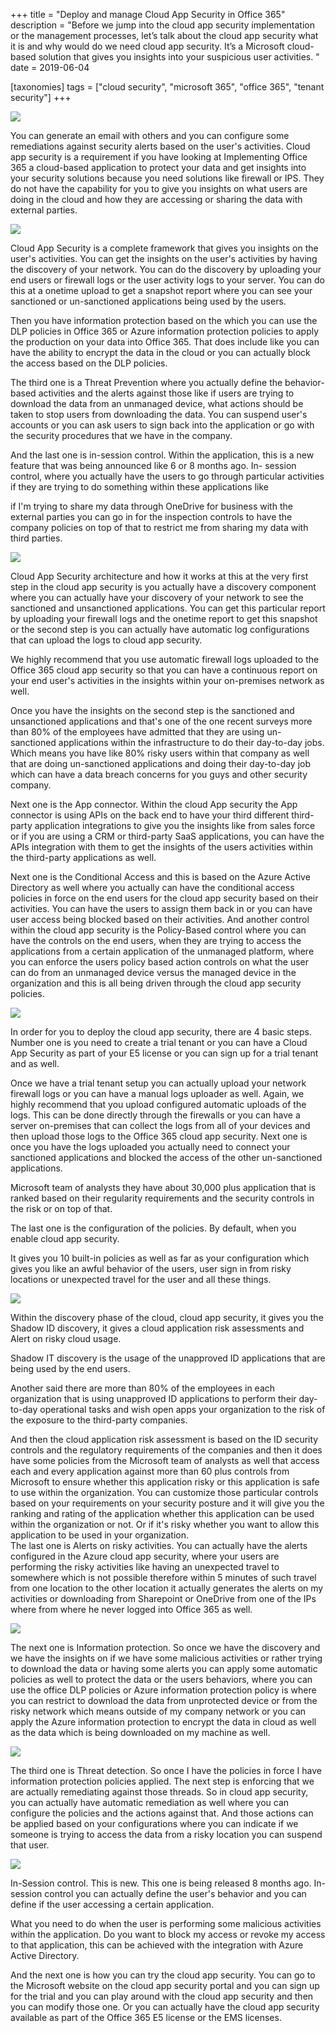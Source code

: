 +++
title = "Deploy and manage Cloud App Security in Office 365"
description = "Before we jump into the cloud app security implementation or the management processes, let&#8217;s talk about the cloud app security what it is and why would do we need cloud app security. It’s a Microsoft cloud-based solution that gives you insights into your suspicious user activities. "
date = 2019-06-04

[taxonomies]
tags = ["cloud security", "microsoft 365", "office 365", "tenant security"]
+++

![](https://o365hq.com/images/357.png)

You can generate an email with others and you can configure some
remediations against security alerts based on the user's activities.
Cloud app security is a requirement if you have looking at Implementing
Office 365 a cloud-based application to protect your data and get
insights into your security solutions because you need solutions like
firewall or IPS. They do not have the capability for you to
give you insights on what users are doing in the cloud and how they are
accessing or sharing the data with external parties.

![](https://o365hq.com/images/351.png)

Cloud App Security is a complete framework that gives you insights on
the user's activities. You can get the insights on the user's activities
by having the discovery of your network. You can do the discovery by
uploading your end users or firewall logs or the user activity logs to
your server. You can do this at a onetime upload to get a snapshot
report where you can see your sanctioned or un-sanctioned applications
being used by the users.

Then you have information protection based on the which you can use the
DLP policies in Office 365 or Azure information protection
policies to apply the production on your data into Office 365. That does
include like you can have the ability to encrypt the data in the cloud
or you can actually block the access based on the DLP policies.

The third one is a Threat Prevention where you actually define the
behavior-based activities and the alerts against those like if users are
trying to download the data from an unmanaged device, what actions
should be taken to stop users from downloading the data. You can suspend
user's accounts or you can ask users to sign back into the application
or go with the security procedures that we have in the company.

And the last one is in-session control. Within the application, this is
a new feature that was being announced like 6 or 8 months ago. In-
session control, where you actually have the users to go through
particular activities if they are trying to do something within these
applications like

if I'm trying to share my data through OneDrive for business with the
external parties you can go in for the inspection controls to have the
company policies on top of that to restrict me from sharing my data with
third parties.

![](https://o365hq.com/images/352.png)

Cloud App Security architecture and how it works at this at the very
first step in the cloud app security is you actually have a discovery
component where you can actually have your discovery of your network to
see the sanctioned and unsanctioned applications. You can get this
particular report by uploading your firewall logs and the onetime report
to get this snapshot or the second step is you can actually have
automatic log configurations that can upload the logs to cloud app
security.

We highly recommend that you use automatic firewall logs uploaded to the
Office 365 cloud app security so that you can have a continuous report
on your end user's activities in the insights within your on-premises
network as well.

Once you have the insights on the second step is the sanctioned and
unsanctioned applications and that's one of the one recent surveys more
than 80% of the employees have admitted that they are using
un-sanctioned applications within the infrastructure to do their
day-to-day jobs.\
Which means you have like 80% risky users within that company as well
that are doing un-sanctioned applications and doing their day-to-day job
which can have a data breach concerns for you guys and other security
company.

Next one is the App connector. Within the cloud App security the App
connector is using APIs on the back end to have your third
different third-party application integrations to give you the insights
like from sales force or if you are using a CRM or third-party
SaaS applications, you can have the APIs integration with them
to get the insights of the users activities within the third-party
applications as well.

Next one is the Conditional Access and this is based on the Azure Active
Directory as well where you actually can have the conditional access
policies in force on the end users for the cloud app security based on
their activities. You can have the users to assign them back in or you
can have user access being blocked based on their activities. And
another control within the cloud app security is the Policy-Based
control where you can have the controls on the end users, when they are
trying to access the applications from a certain application of the
unmanaged platform, where you can enforce the users policy based action
controls on what the user can do from an unmanaged device versus the
managed device in the organization and this is all being driven through
the cloud app security policies.

![](https://o365hq.com/images/350.png)

In order for you to deploy the cloud app security, there are 4 basic
steps. Number one is you need to create a trial tenant or you can have a
Cloud App Security as part of your E5 license or you can sign up for a
trial tenant and as well.

Once we have a trial tenant setup you can actually upload your network
firewall logs or you can have a manual logs uploader as well. Again, we
highly recommend that you upload configured automatic uploads of the
logs. This can be done directly through the firewalls or you can have a
server on-premises that can collect the logs from all of your devices
and then upload those logs to the Office 365 cloud app security. Next
one is once you have the logs uploaded you actually need to connect your
sanctioned applications and blocked the access of the other
un-sanctioned applications.

Microsoft team of analysts they have about 30,000 plus application that
is ranked based on their regularity requirements and the security
controls in the risk or on top of that.

The last one is the configuration of the policies. By default, when you
enable cloud app security.

It gives you 10 built-in policies as well as far as your configuration
which gives you like an awful behavior of the users, user sign in from
risky locations or unexpected travel for the user and all these things.

![](https://o365hq.com/images/353.png)

Within the discovery phase of the cloud, cloud app security, it gives
you the Shadow ID discovery, it gives a cloud application risk
assessments and Alert on risky cloud usage.

Shadow IT discovery is the usage of the unapproved ID applications that
are being used by the end users.

Another said there are more than 80% of the employees in each
organization that is using unapproved ID applications to perform their
day-to-day operational tasks and wish open apps your organization to the
risk of the exposure to the third-party companies.

And then the cloud application risk assessment is based on the ID
security controls and the regulatory requirements of the companies and
then it does have some policies from the Microsoft team of analysts as
well that access each and every application against more than 60 plus
controls from Microsoft to ensure whether this application risky or this
application is safe to use within the organization. You can customize
those particular controls based on your requirements on your security
posture and it will give you the ranking and rating of the application
whether this application can be used within the organization or not. Or
if it's risky whether you want to allow this application to be used in
your organization.\
The last one is Alerts on risky activities. You can actually have the
alerts configured in the Azure cloud app security, where your users are
performing the risky activities like having an unexpected travel to
somewhere which is not possible therefore within 5 minutes of such
travel from one location to the other location it actually generates the
alerts on my activities or downloading from Sharepoint or OneDrive from
one of the IPs where from where he never logged into Office 365 as well.

![](https://o365hq.com/images/355.png)

The next one is Information protection. So once we have the discovery
and we have the insights on if we have some malicious activities or
rather trying to download the data or having some alerts you can apply
some automatic policies as well to protect the data or the users
behaviors, where you can use the office DLP policies or Azure
information protection policy is where you can restrict to download the
data from unprotected device or from the risky network which means
outside of my company network or you can apply the Azure information
protection to encrypt the data in cloud as well as the data which is
being downloaded on my machine as well.

![](https://o365hq.com/images/356.png)

The third one is Threat detection. So once I have the policies in force
I have information protection policies applied. The next step is
enforcing that we are actually remediating against those threads. So in
cloud app security, you can actually have automatic remediation as well
where you can configure the policies and the actions against that. And
those actions can be applied based on your configurations where you can
indicate if we someone is trying to access the data from a risky
location you can suspend that user.

![](https://o365hq.com/images/354.png)

In-Session control. This is new. This one is being released 8 months
ago. In-session control you can actually define the user's behavior and
you can define if the user accessing a certain application.

What you need to do when the user is performing some malicious
activities within the application. Do you want to block my access or
revoke my access to that application, this can be achieved with the
integration with Azure Active Directory.

And the next one is how you can try the cloud app security. You can go
to the Microsoft website on the cloud app security portal and you can
sign up for the trial and you can play around with the cloud app
security and then you can modify those one. Or you can actually have the
cloud app security available as part of the Office 365 E5 license or the
EMS licenses.